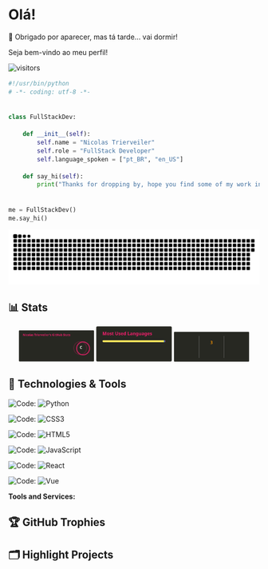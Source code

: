 # Olá!

<!-- saudacao -->
🌚 Obrigado por aparecer, mas tá tarde... vai dormir!
<!-- /saudacao -->

Seja bem-vindo ao meu perfil!

![visitors](https://visitor-badge.laobi.icu/badge?page_id=nictrierveiler.nictrierveiler)


```python
#!/usr/bin/python
# -*- coding: utf-8 -*-


class FullStackDev:

    def __init__(self):
        self.name = "Nicolas Trierveiler"
        self.role = "FullStack Developer"
        self.language_spoken = ["pt_BR", "en_US"]

    def say_hi(self):
        print("Thanks for dropping by, hope you find some of my work interesting.")


me = FullStackDev()
me.say_hi()
```

<img src='./assets/github-user-contribution.svg' alt='snake game' />


## 📊 Stats

<p align="center">
  <img src="./assets/api.svg" width="30%" />
  <img src="./assets/download (1).svg" width="30%" />
  <img src="./assets/download.svg" width="30%" />
</p>


<!-- BLOG-POST-LIST:END -->

## 🔧 Technologies & Tools


<!-- Python -->
![Code:](https://img.shields.io/badge/Code%3A-2f2f2f?style=flat)
![Python](https://img.shields.io/badge/-Python-e63946?style=flat&logo=python&logoColor=white)

<!-- CSS3 -->
![Code:](https://img.shields.io/badge/Code%3A-2f2f2f?style=flat)
![CSS3](https://img.shields.io/badge/-CSS3-e63946?style=flat&logo=css3&logoColor=white)

<!-- HTML5 -->
![Code:](https://img.shields.io/badge/Code%3A-2f2f2f?style=flat)
![HTML5](https://img.shields.io/badge/-HTML5-e63946?style=flat&logo=html5&logoColor=white)

<!-- JavaScript -->
![Code:](https://img.shields.io/badge/Code%3A-2f2f2f?style=flat)
![JavaScript](https://img.shields.io/badge/-JavaScript-e63946?style=flat&logo=javascript&logoColor=white)

<!-- React -->
![Code:](https://img.shields.io/badge/Code%3A-2f2f2f?style=flat)
![React](https://img.shields.io/badge/-React-e63946?style=flat&logo=react&logoColor=white)

<!-- Vue -->
![Code:](https://img.shields.io/badge/Code%3A-2f2f2f?style=flat)
![Vue](https://img.shields.io/badge/-Vue-e63946?style=flat&logo=vue.js&logoColor=white)



**Tools and Services:**



<!-- ## &#x1f4c8; GitHub Stats

<a href="https://github.com/Zhenye-Na/Zhenye-Na">
  <img align="center" src="https://github-readme-stats.vercel.app/api/top-langs/?username=zhenye-na&hide=c%2B%2B,c,matlab,assembly&title_color=6aa6f8&text_color=8a919a&icon_color=6aa6f8&bg_color=22272e" alt="Zhenye's GitHub Stats" />
</a>

<a href="https://github.com/Zhenye-Na/Zhenye-Na">
  <img align="center" src="https://github-readme-stats.vercel.app/api?username=zhenye-na&show_icons=true&line_height=27&count_private=true&title_color=6aa6f8&text_color=8a919a&icon_color=6aa6f8&bg_color=22272e" alt="Zhenye's GitHub Stats" />
</a> -->

## 🏆 GitHub Trophies

## 🗂️ Highlight Projects

<!-- ## 👨‍💻 This week, I spent my time on:

[![zhenye's wakatime stats](https://github-readme-stats.vercel.app/api/wakatime?username=nazhenye&line_height=27&title_color=6aa6f8&text_color=8a919a&icon_color=6aa6f8&bg_color=22272e)](https://github.com/anuraghazra/github-readme-stats) -->
